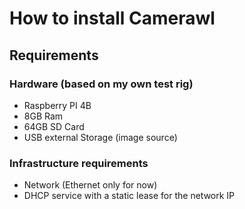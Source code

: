 # How to install Camerawl
## Requirements
### Hardware (based on my own test rig)
* Raspberry PI 4B 
* 8GB Ram
* 64GB SD Card
* USB external Storage (image source)

### Infrastructure requirements
* Network (Ethernet only for now)
* DHCP service with a static lease for the network IP

 